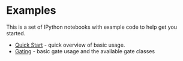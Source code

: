 # Examples

This is a set of IPython notebooks with example code to help get you started.

* [Quick Start](quickstart.ipynb) - quick overview of basic usage.
* [Gating](gating.ipynb) - basic gate usage and the available gate classes
